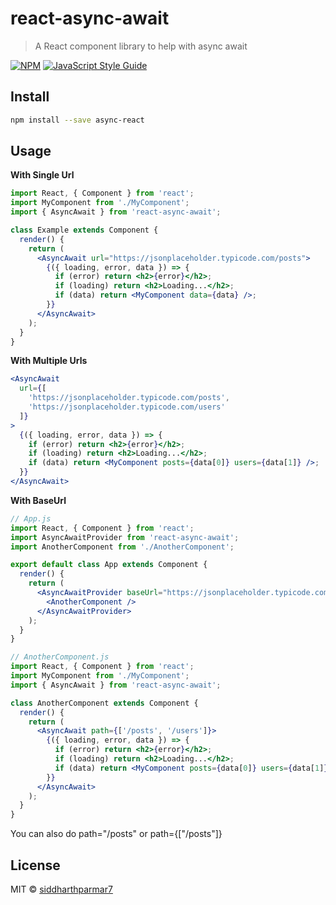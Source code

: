 # react-async-await

> A React component library to help with async await

[![NPM](https://img.shields.io/npm/v/react-async-await.svg)](https://www.npmjs.com/package/react-async-await) [![JavaScript Style Guide](https://img.shields.io/badge/code_style-standard-brightgreen.svg)](https://standardjs.com)

## Install

```bash
npm install --save async-react
```

## Usage

**With Single Url**

```jsx
import React, { Component } from 'react';
import MyComponent from './MyComponent';
import { AsyncAwait } from 'react-async-await';

class Example extends Component {
  render() {
    return (
      <AsyncAwait url="https://jsonplaceholder.typicode.com/posts">
        {({ loading, error, data }) => {
          if (error) return <h2>{error}</h2>;
          if (loading) return <h2>Loading...</h2>;
          if (data) return <MyComponent data={data} />;
        }}
      </AsyncAwait>
    );
  }
}
```

**With Multiple Urls**

```jsx
<AsyncAwait
  url={[
    'https://jsonplaceholder.typicode.com/posts',
    'https://jsonplaceholder.typicode.com/users'
  ]}
>
  {({ loading, error, data }) => {
    if (error) return <h2>{error}</h2>;
    if (loading) return <h2>Loading...</h2>;
    if (data) return <MyComponent posts={data[0]} users={data[1]} />;
  }}
</AsyncAwait>
```

**With BaseUrl**

```jsx
// App.js
import React, { Component } from 'react';
import AsyncAwaitProvider from 'react-async-await';
import AnotherComponent from './AnotherComponent';

export default class App extends Component {
  render() {
    return (
      <AsyncAwaitProvider baseUrl="https://jsonplaceholder.typicode.com">
        <AnotherComponent />
      </AsyncAwaitProvider>
    );
  }
}

// AnotherComponent.js
import React, { Component } from 'react';
import MyComponent from './MyComponent';
import { AsyncAwait } from 'react-async-await';

class AnotherComponent extends Component {
  render() {
    return (
      <AsyncAwait path={['/posts', '/users']}>
        {({ loading, error, data }) => {
          if (error) return <h2>{error}</h2>;
          if (loading) return <h2>Loading...</h2>;
          if (data) return <MyComponent posts={data[0]} users={data[1]} />;
        }}
      </AsyncAwait>
    );
  }
}
```

You can also do path="/posts" or path={["/posts"]}

## License

MIT © [siddharthparmar7](https://github.com/siddharthparmar7)
